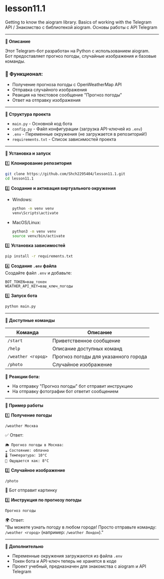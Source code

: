 # **lesson11.1**  
Getting to know the aiogram library. Basics of working with the Telegram API / Знакомство с библиотекой aiogram. Основы работы с API Telegram 

---

**📌 Описание**  

Этот Telegram-бот разработан на Python с использованием aiogram.  
Бот предоставляет прогноз погоды, случайные изображения и базовые команды.  

### 🎯 Функционал:  
- Получение прогноза погоды с OpenWeatherMap API  
- Отправка случайного изображения  
- Реакция на текстовое сообщение "Прогноз погоды"  
- Ответ на отправку изображения  

---

**📂 Структура проекта**  

- `main.py` - Основной код бота  
- `config.py` - Файл конфигурации (загрузка API-ключей из `.env`)  
- `.env` - Переменные окружения (не загружается в репозиторий!)  
- `requirements.txt` - Список зависимостей проекта  

---

**📌 Установка и запуск**  

1️⃣ **Клонирование репозитория**  
```bash
git clone https://github.com/Shch2295404/lesson11.1.git
cd lesson11.1
```

2️⃣ **Создание и активация виртуального окружения**  
- Windows:  
  ```bash
  python -m venv venv
  venv\Scripts\activate
  ```
- MacOS/Linux:  
  ```bash
  python3 -m venv venv
  source venv/bin/activate
  ```

3️⃣ **Установка зависимостей**  
```bash
pip install -r requirements.txt
```

4️⃣ **Создание `.env` файла**  
Создайте файл `.env` и добавьте:  
```env
BOT_TOKEN=ваш_токен
WEATHER_API_KEY=ваш_ключ_погоды
```

5️⃣ **Запуск бота**  
```bash
python main.py
```

---

**📌 Доступные команды**  

| Команда            | Описание                                      |  
|--------------------|----------------------------------------------|  
| `/start`          | Приветственное сообщение                     |  
| `/help`           | Описание доступных команд                    |  
| `/weather <город>` | Прогноз погоды для указанного города         |  
| `/photo`          | Случайное изображение                        |  

📌 **Реакции бота:**  
- На отправку "Прогноз погоды" бот отправит инструкцию  
- На отправку фотографии бот ответит сообщением  

---

**📌 Пример работы**  

1️⃣ **Получение погоды**  
```
/weather Москва
```
✅ Ответ:  
```
🌦 Прогноз погоды в Москва:  
☁️ Состояние: облачно  
🌡 Температура: 10°C  
🥶 Ощущается как: 8°C  
```

2️⃣ **Случайное изображение**  
```
/photo
```
📸 Бот отправит картинку  

3️⃣ **Инструкция по прогнозу погоды**  
```
Прогноз погоды
```
🌍 Ответ:  
"Вы можете узнать погоду в любом городе! Просто отправьте команду:  
`/weather <город>` (например: `/weather Лондон`)."  

---

**📌 Дополнительно**  

- Переменные окружения загружаются из файла `.env`  
- Токен бота и API-ключ теперь не хранятся в коде  
- Проект учебный, предназначен для знакомства с aiogram и API Telegram  